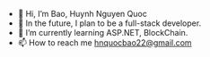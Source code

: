 - 👋 Hi, I’m Bao, Huynh Nguyen Quoc
- 👀 In the future, I plan to be a full-stack developer.
- 🌱 I’m currently learning ASP.NET, BlockChain.
- 📫 How to reach me hnquocbao22@gmail.com
